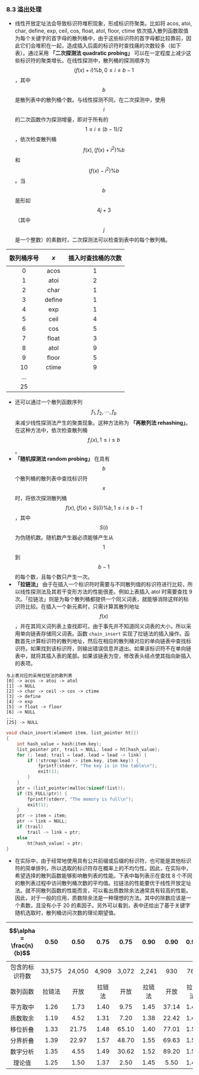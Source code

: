 ### 8.3 溢出处理

- 线性开放定址法会导致标识符堆积现象，形成标识符聚类。比如将 acos, atoi, char, define, exp, ceil, cos, float, atol, floor, ctime 依次插入散列函数取值为每个关键字的首字母的散列桶中，由于这些标识符的首字母都比较靠前，因此它们会堆积在一起，造成插入后面的标识符时查找痛的次数较多（如下表）。通过采用 **「二次探测法 quadratic probing」** 可以在一定程度上减少这些标识符的聚类增长。在线性探测中，散列桶的探测顺序为 $$(f(x) + i)\% b, 0 \leq i \leq b-1$$，其中 $$b$$ 是散列表中的散列桶个数。与线性探测不同，在二次探测中，使用 $$i$$ 的二次函数作为探测增量，即对于所有的 $$1 \leq i \leq (b-1)/2$$，依次检查散列桶 $$f(x), (f(x) + i^2)\% b$$ 和 $$(f(x) - i^2)\% b$$。当 $$b$$ 是形如 $$4j + 3$$ （其中 $$j$$ 是一个整数）的素数时，二次探测法可以检查到表中的每个散列桶。

散列桶序号 | $$x$$ | 插入时查找桶的次数
:-: | :-: | :-:
0 | acos | 1
1 | atoi | 2
2 | char | 1
3 | define | 1
4 | exp | 1
5 | ceil | 4
6 | cos | 5
7 | float | 3
8 | atol | 9
9 | floor | 5
10 | ctime | 9
... | |
25 | |

- 还可以通过一个散列函数序列 $$f_1, f_2, \cdots, f_b$$ 来减少线性探测法产生的聚类现象。这种方法称为 **「再散列法 rehashing」**。在这种方法中，依次检查散列桶 $$f_i(x), 1 \leq i \leq b$$。
- **「随机探测法 random probing」** 在具有 $$b$$ 个散列桶的散列表中查找标识符 $$x$$ 时，将依次探测散列桶 $$f(x), (f(x) + S(i))\% b, 1 \leq i \leq b-1$$，其中 $$S(i)$$ 为伪随机数。随机数产生器必须能够产生从 $$1$$ 到 $$b - 1$$ 的每个数，且每个数只产生一次。
- **「拉链法」** 由于在插入一个标识符时需要与不同散列值的标识符进行比较，所以线性探测法及其若干变形方法的性能很差。例如上表插入 atol 时需要查找 9 次。「拉链法」则是为每个散列桶都提供一个同义词表，就能够消除这样的标识符比较。在插入一个新元素时，只需计算其散列地址 $$f(x)$$，并在其同义词列表上查找即可。由于事先并不知道同义词表的大小，所以采用单向链表存储同义词表。函数 `chain_insert` 实现了拉链法的插入操作。函数首先计算标识符的散列地址，然后在相应的散列桶对应的单向链表中查找标识符。如果找到该标识符，则输出错误信息并退出。如果该标识符不在单向链表中，就将其插入表的尾部。如果该链表为空，修改表头结点使其指向新插入的表项。

```
与上表对应的采用拉链法的散列表
[0] -> acos -> atoi -> atol
[1] -> NULL
[2] -> char -> ceil -> cos -> ctime
[3] -> define
[4] -> exp
[5] -> float -> floor
[6] -> NULL
...
[25] -> NULL
```

```c++
void chain_insert(element item, list_pointer ht[])
{
    int hash_value = hash(item.key);
    list_pointer ptr, trail = NULL, lead = ht[hash_value];
    for (; lead; trail = lead, lead = lead -> link) {
        if (!strcmp(lead -> item.key, item.key)) {
            fprintf(stderr, "The key is in the table\n");
            exit(1);
        }
    }
    ptr = (list_pointer)malloc(sizeof(list));
    if (IS_FULL(ptr)) {
        fprintf(stderr, "The memory is full\n");
        exit(1);
    }
    ptr -> item = item;
    ptr -> link = NULL;
    if (trail)
        trail -> link = ptr;
    else
        ht[hash_value] = ptr;
}
```

- 在实际中，由于经常地使用具有公共前缀或后缀的标识符，也可能是其他标识符的简单排列，所以选取的标识符存在概率上的不均匀性。因此，在实际中，希望选择的散列函数能够影响散列表的性能。下表中每列表示在查找 8 个不同的散列表过程中访问散列桶次数的平均值。拉链法的性能要优于线性开放定址法。就不同散列函数的性能而言，可以看出质数除余法通常具有较高的性能。因此，对于一般的应用，质数除余法是一种理想的方法。其中的除数应该是一个素数，且没有小于 20 的素因子。另外可以看到，表中还给出了基于关键字随机选取时，散列桶访问次数的理论期望值。

$$\alpha = \frac{n}{b}$$ | 0.50 | 0.50 | 0.75 | 0.75 | 0.90 | 0.90 | 0.95 | 0.95
:-: | :-: | :-: | :-: | :-: | :-: | :-: | :-: | :-:
包含的标识符数 | 33,575 | 24,050 | 4,909 | 3,072 | 2,241 | 930 | 762 | 500
散列函数 | 拉链法 | 开放 | 拉链法 | 开放 | 拉链法 | 开放 | 拉链法 | 开放
平方取中 | 1.26 | 1.73 | 1.40 | 9.75 | 1.45 | 37.14 | 1.47 | 37.53
质数取余 | 1.19 | 4.52 | 1.31 | 7.20 | 1.38 | 22.42 | 1.41 | 25.79
移位折叠 | 1.33 | 21.75 | 1.48 | 65.10 | 1.40 | 77.01 | 1.51 | 118.57
分界折叠 | 1.39 | 22.97 | 1.57 | 48.70 | 1.55 | 69.63 | 1.51 | 97.56
数字分析 | 1.35 | 4.55 | 1.49 | 30.62 | 1.52 | 89.20 | 1.52 | 125.59
理论值 | 1.25 | 1.50 | 1.37 | 2.50 | 1.45 | 5.50 | 1.48 | 10.50
